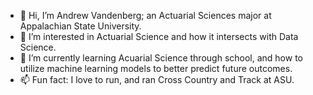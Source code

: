 - 👋 Hi, I’m Andrew Vandenberg; an Actuarial Sciences major at Appalachian State University.
- 👀 I’m interested in Actuarial Science and how it intersects with Data Science.
- 🌱 I’m currently learning Acuarial Science through school, and how to utilize machine learning models to better predict future outcomes.
- 📫 Fun fact: I love to run, and ran Cross Country and Track at ASU.


